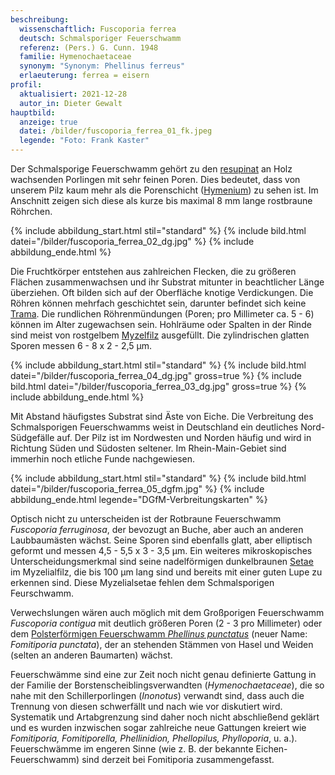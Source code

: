 ```yaml
---
beschreibung:
  wissenschaftlich: Fuscoporia ferrea
  deutsch: Schmalsporiger Feuerschwamm
  referenz: (Pers.) G. Cunn. 1948
  familie: Hymenochaetaceae
  synonym: "Synonym: Phellinus ferreus"
  erlaeuterung: ferrea = eisern
profil:
  aktualisiert: 2021-12-28
  autor_in: Dieter Gewalt
hauptbild:
  anzeige: true
  datei: /bilder/fuscoporia_ferrea_01_fk.jpeg
  legende: "Foto: Frank Kaster"
---
```

Der Schmalsporige Feuerschwamm gehört zu den [resupinat](resupinat "Glossar") an Holz wachsenden Porlingen mit sehr feinen Poren. Dies bedeutet, dass von unserem Pilz kaum mehr als die Porenschicht ([Hymenium](Hymenium "Glossar")) zu sehen ist. Im Anschnitt zeigen sich diese als kurze bis maximal 8 mm lange rostbraune Röhrchen.

{% include abbildung_start.html stil="standard" %}
{% include bild.html datei="/bilder/fuscoporia_ferrea_02_dg.jpg" %}
{% include abbildung_ende.html %}

Die Fruchtkörper entstehen aus zahlreichen Flecken, die zu größeren Flächen zusammenwachsen und ihr Substrat mitunter in beachtlicher Länge überziehen. Oft bilden sich auf der Oberfläche knotige Verdickungen. Die Röhren können mehrfach geschichtet sein, darunter  befindet sich keine [Trama](Trama "Glossar"). Die rundlichen Röhrenmündungen (Poren; pro Millimeter ca. 5 - 6) können im Alter zugewachsen sein. Hohlräume oder Spalten in der Rinde sind meist von rostgelbem [Myzelfilz](Myzel "Glossar") ausgefüllt. Die zylindrischen glatten Sporen messen 6 - 8 x 2 - 2,5 µm.

{% include abbildung_start.html stil="standard" %}
{% include bild.html datei="/bilder/fuscoporia_ferrea_04_dg.jpg" gross=true %}
{% include bild.html datei="/bilder/fuscoporia_ferrea_03_dg.jpg" gross=true %}
{% include abbildung_ende.html %}

Mit Abstand häufigstes Substrat sind Äste von Eiche. Die Verbreitung des Schmalsporigen Feuerschwamms weist in Deutschland ein deutliches Nord-Südgefälle auf. Der Pilz ist im Nordwesten und Norden häufig und wird in Richtung Süden und Südosten seltener. Im Rhein-Main-Gebiet sind immerhin noch etliche Funde nachgewiesen.

{% include abbildung_start.html stil="standard" %}
{% include bild.html datei="/bilder/fuscoporia_ferrea_05_dgfm.jpg" %}
{% include abbildung_ende.html legende="DGfM-Verbreitungskarten" %}

Optisch nicht zu unterscheiden ist der Rotbraune Feuerschwamm *Fuscoporia ferruginosa*, der bevozugt an Buche, aber auch an anderen Laubbaumästen wächst. Seine Sporen sind ebenfalls glatt, aber elliptisch geformt und messen 4,5 - 5,5 x 3 - 3,5 µm. Ein weiteres mikroskopisches Unterscheidungsmerkmal sind seine nadelförmigen dunkelbraunen [Setae](Seten "Glossar") im Myzelialfilz, die bis 100 µm lang sind und bereits mit einer guten Lupe zu erkennen sind. Diese Myzelialsetae fehlen dem Schmalsporigen Feurschwamm.

Verwechslungen wären auch möglich mit dem Großporigen Feuerschwamm *Fuscoporia contigua* mit deutlich größeren Poren (2 - 3 pro Millimeter) oder dem [Polsterförmigen Feuerschwamm *Phellinus punctatus*](/pilze/phellinus-punctatus-polsterförmiger-feuerschwamm) (neuer Name: *Fomitiporia punctata*), der an stehenden Stämmen von Hasel und Weiden (selten an anderen Baumarten) wächst.

Feuerschwämme sind eine zur Zeit noch nicht genau definierte Gattung in der Familie der Borstenscheiblingsverwandten (*Hymenochaetaceae*), die so nahe mit den Schillerporlingen (*Inonotus*) verwandt sind, dass auch die Trennung von diesen schwerfällt und nach wie vor diskutiert wird. Systematik und Artabgrenzung sind daher noch nicht abschließend geklärt und es wurden inzwischen sogar zahlreiche neue Gattungen kreiert wie *Fomitiporia, Fomitiporella, Phellinidion, Phellopilus, Phylloporia*, u. a.). Feuerschwämme im engeren Sinne (wie z. B. der bekannte Eichen-Feuerschwamm) sind derzeit bei Fomitiporia zusammengefasst.